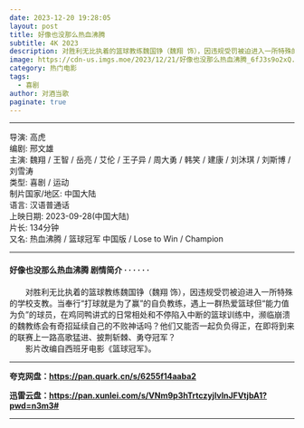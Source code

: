 ```yaml
---
date: 2023-12-20 19:28:05
layout: post
title: 好像也没那么热血沸腾
subtitle: 4K 2023
description: 对胜利无比执着的篮球教练魏国铮（魏翔 饰），因违规受罚被迫进入一所特殊的学校支教。当奉行“打球就是为了赢”的自负教练，遇上一群热爱篮球但“能力值为负”的球员，在鸡同鸭讲式的日常相处和不停陷入中断的篮球训练中...
image: https://cdn-us.imgs.moe/2023/12/21/好像也没那么热血沸腾_6fJ3s9o2xQ.webp
category: 热门电影
tags:
  - 喜剧
author: 对酒当歌
paginate: true
---
```


---

导演: 高虎  
编剧: 邢文雄  
主演: 魏翔 / 王智 / 岳亮 / 艾伦 / 王子异 / 周大勇 / 韩笑 / 建康 / 刘沐琪 / 刘斯博 / 刘雪涛  
类型: 喜剧 / 运动  
制片国家/地区: 中国大陆  
语言: 汉语普通话  
上映日期: 2023-09-28(中国大陆)  
片长: 134分钟  
又名: 热血沸腾 / 篮球冠军 中国版 / Lose to Win / Champion  

---

#### 好像也没那么热血沸腾 剧情简介 · · · · · ·

　　对胜利无比执着的篮球教练魏国铮（魏翔 饰），因违规受罚被迫进入一所特殊的学校支教。当奉行“打球就是为了赢”的自负教练，遇上一群热爱篮球但“能力值为负”的球员，在鸡同鸭讲式的日常相处和不停陷入中断的篮球训练中，濒临崩溃的魏教练会有奇招延续自己的不败神话吗？他们又能否一起负负得正，在即将到来的联赛上一路高歌猛进、披荆斩棘、勇夺冠军？  
　　影片改编自西班牙电影《篮球冠军》。

---

**夸克网盘：<https://pan.quark.cn/s/6255f14aaba2>**

**迅雷云盘：<https://pan.xunlei.com/s/VNm9p3hTrtczyjlvlnJFVtjbA1?pwd=n3m3#>**

---
